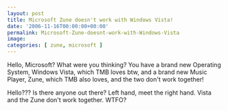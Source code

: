 ```yaml
---
layout: post
title: Microsoft Zune doesn't work with Windows Vista!
date: '2006-11-16T00:00:00+00:00'
permalink: Microsoft-Zune-doesnt-work-with-Windows-Vista
image: 
categories: [ zune, microsoft ]
---
```

Hello, Microsoft? What were you thinking? You have a brand new Operating System, Windows Vista, which TMB loves btw, and a brand new Music Player, Zune, which TMB also loves, and the two don't work together!

Hello??? Is there anyone out there? Left hand, meet the right hand. Vista and the Zune don't work together. WTFO?
